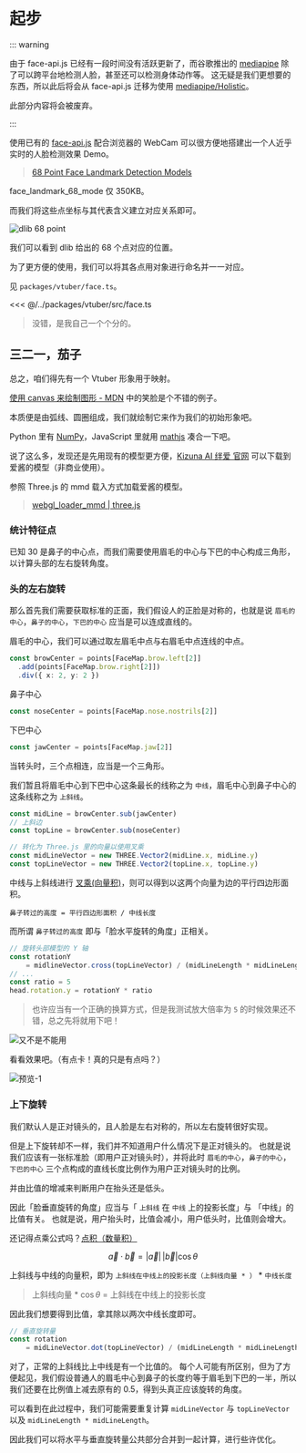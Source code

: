 # 起步

::: warning

由于 face-api.js 已经有一段时间没有活跃更新了，而谷歌推出的 [mediapipe](https://github.com/google/mediapipe) 除了可以跨平台地检测人脸，甚至还可以检测身体动作等。
这无疑是我们更想要的东西，所以此后将会从 face-api.js 迁移为使用 [mediapipe/Holistic](https://google.github.io/mediapipe/solutions/holistic)。

此部分内容将会被废弃。

:::

使用已有的 [face-api.js](https://github.com/justadudewhohacks/face-api.js/) 配合浏览器的 WebCam 可以很方便地搭建出一个人近乎实时的人脸检测效果 Demo。

> [68 Point Face Landmark Detection Models](https://github.com/justadudewhohacks/face-api.js#68-point-face-landmark-detection-models)

face_landmark_68_mode 仅 350KB。

而我们将这些点坐标与其代表含义建立对应关系即可。

![dlib 68 point](/images/face-68-landmarks.jpg)

我们可以看到 dlib 给出的 68 个点对应的位置。

为了更方便的使用，我们可以将其各点用对象进行命名并一一对应。

见 `packages/vtuber/face.ts`。

<<< @/../packages/vtuber/src/face.ts

> 没错，是我自己一个个分的。

## 三二一，茄子

总之，咱们得先有一个 Vtuber 形象用于映射。

[使用 canvas 来绘制图形 - MDN](https://developer.mozilla.org/zh-CN/docs/Web/API/Canvas_API/Tutorial/Drawing_shapes) 中的笑脸是个不错的例子。

本质便是由弧线、圆圈组成，我们就绘制它来作为我们的初始形象吧。

Python 里有 [NumPy](https://numpy.org/)，JavaScript 里就用 [mathjs](https://github.com/josdejong/mathjs) 凑合一下吧。

说了这么多，发现还是先用现有的模型更方便，[Kizuna AI 绊爱 官网](https://kizunaai.com/download/) 可以下载到爱酱的模型（非商业使用）。

参照 Three.js 的 mmd 载入方式加载爱酱的模型。

> [webgl_loader_mmd | three.js](https://threejs.org/examples/?q=mmd#webgl_loader_mmd)

### 统计特征点

已知 30 是鼻子的中心点，而我们需要使用眉毛的中心与下巴的中心构成三角形，以计算头部的左右旋转角度。

### 头的左右旋转

那么首先我们需要获取标准的正面，我们假设人的正脸是对称的，也就是说 `眉毛的中心`，`鼻子的中心`，`下巴的中心` 应当是可以连成直线的。

眉毛的中心，我们可以通过取左眉毛中点与右眉毛中点连线的中点。

```ts
const browCenter = points[FaceMap.brow.left[2]]
  .add(points[FaceMap.brow.right[2]])
  .div({ x: 2, y: 2 })
```

鼻子中心

```ts
const noseCenter = points[FaceMap.nose.nostrils[2]]
```

下巴中心

```ts
const jawCenter = points[FaceMap.jaw[2]]
```

当转头时，三个点相连，应当是一个三角形。

我们暂且将眉毛中心到下巴中心这条最长的线称之为 `中线`，眉毛中心到鼻子中心的这条线称之为 `上斜线`。

```ts
const midLine = browCenter.sub(jawCenter)
// 上斜边
const topLine = browCenter.sub(noseCenter)

// 转化为 Three.js 里的向量以使用叉乘
const midLineVector = new THREE.Vector2(midLine.x, midLine.y)
const topLineVector = new THREE.Vector2(topLine.x, topLine.y)
```

中线与上斜线进行 [叉乘(向量积)](https://baike.baidu.com/item/%E5%90%91%E9%87%8F%E7%A7%AF)，则可以得到以这两个向量为边的平行四边形面积。

`鼻子转过的高度 = 平行四边形面积 / 中线长度`

而所谓 `鼻子转过的高度` 即与「脸水平旋转的角度」正相关。

```ts
// 旋转头部模型的 Y 轴
const rotationY
    = midlineVector.cross(topLineVector) / (midLineLength * midLineLength)
// ...
const ratio = 5
head.rotation.y = rotationY * ratio
```

> 也许应当有一个正确的换算方式，但是我测试放大倍率为 `5` 的时候效果还不错，总之先将就用下吧！

![又不是不能用](https://cdn.jsdelivr.net/gh/YunYouJun/cdn/img/meme/not-unusable.jpg)

看看效果吧。（有点卡！真的只是有点吗？）

![预览-1](/gif/preview-1.gif)

### 上下旋转

我们默认人是正对镜头的，且人脸是左右对称的，所以左右旋转很好实现。

但是上下旋转却不一样，我们并不知道用户什么情况下是正对镜头的。
也就是说我们应该有一张标准脸（即用户正对镜头时），并将此时 `眉毛的中心`，`鼻子的中心`，`下巴的中心` 三个点构成的直线长度比例作为用户正对镜头时的比例。

并由比值的增减来判断用户在抬头还是低头。

因此「脸垂直旋转的角度」应当与「 `上斜线` 在 `中线` 上的投影长度」与 「中线」的比值有关。
也就是说，用户抬头时，比值会减小，用户低头时，比值则会增大。

还记得点乘公式吗？[点积（数量积）](https://zh.wikipedia.org/wiki/%E7%82%B9%E7%A7%AF)

$$
\vec{a} \cdot \vec{b} = |\vec{a}| \, |\vec{b}| \cos \theta
$$

上斜线与中线的向量积，即为 `上斜线在中线上的投影长度（上斜线向量 * ）` \* `中线长度`

> 上斜线向量 \* $\cos \theta$ = 上斜线在中线上的投影长度

因此我们想要得到比值，拿其除以两次中线长度即可。

```ts
// 垂直旋转量
const rotation
    = midLineVector.dot(topLineVector) / (midLineLength * midLineLength) - 0.5
```

对了，正常的上斜线比上中线是有一个比值的。
每个人可能有所区别，但为了方便起见，我们假设普通人的眉毛中心到鼻子的长度约等于眉毛到下巴的一半，所以我们还要在比例值上减去原有的 0.5，得到头真正应该旋转的角度。

可以看到在此过程中，我们可能需要重复计算 `midLineVector` 与 `topLineVector` 以及 `midLineLength * midLineLength`。

因此我们可以将水平与垂直旋转量公共部分合并到一起计算，进行些许优化。
